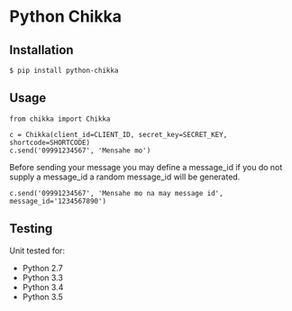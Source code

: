 
# Python Chikka #

## Installation ##

    $ pip install python-chikka

## Usage ##

    from chikka import Chikka

    c = Chikka(client_id=CLIENT_ID, secret_key=SECRET_KEY, shortcode=SHORTCODE)
    c.send('09991234567', 'Mensahe mo')

Before sending your message you may  define a message_id
if you do not supply a message_id a random message_id will
be generated.

    c.send('09991234567', 'Mensahe mo na may message id', message_id='1234567890')

## Testing ##

Unit tested for:

* Python 2.7
* Python 3.3
* Python 3.4
* Python 3.5

